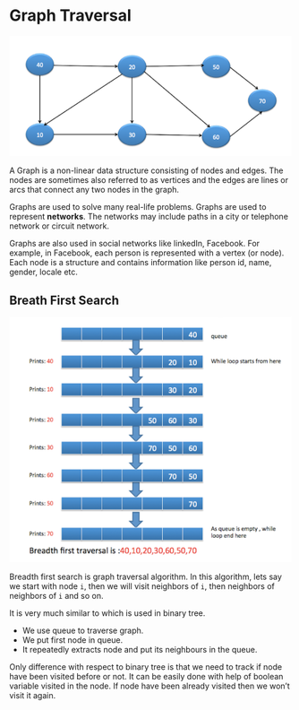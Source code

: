 # Graph Traversal

<img src="https://github.com/210823-Enterprise/demos/blob/main/ds&a/GraphTraversal/imgs/graph.png" width="600px">

A Graph is a non-linear data structure consisting of nodes and edges. The nodes are sometimes also referred to as vertices and the edges are lines or arcs that connect any two nodes in the graph.

Graphs are used to solve many real-life problems. Graphs are used to represent **networks**. The networks may include paths in a city or telephone network or circuit network. 

Graphs are also used in social networks like linkedIn, Facebook. For example, in Facebook, each person is represented with a vertex (or node). Each node is a structure and contains information like person id, name, gender, locale etc.

## Breath First Search

<img src="https://github.com/210823-Enterprise/demos/blob/main/ds&a/GraphTraversal/imgs/traverse.png" width="600px">

Breadth first search is graph traversal algorithm. In this algorithm, lets say we start with node `i`, then we will visit neighbors of `i`, then neighbors of neighbors of `i` and so on.

It is very much similar to which is used in binary tree. 
  - We use queue to traverse graph. 
  - We put first node in queue. 
  - It repeatedly extracts node and put its neighbours in the queue. 
  
Only difference with respect to binary tree is that we need to track if node have been visited before or not. It can be easily done with help of boolean variable visited in the node. If node have been already visited then we won’t visit it again.
